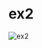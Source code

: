 # ex2

![ex2](https://user-images.githubusercontent.com/41620574/112491675-338f5700-8d89-11eb-97e3-3fba96c06df8.PNG)
